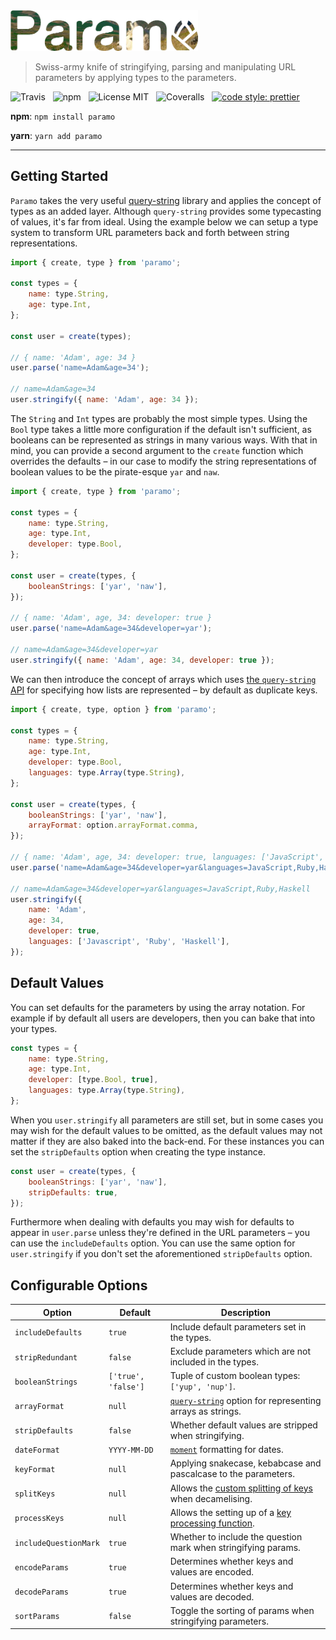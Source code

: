 <img src="media/logo.png" alt="Paramo" width="300" />

> Swiss-army knife of stringifying, parsing and manipulating URL parameters by applying types to the parameters.

![Travis](http://img.shields.io/travis/Wildhoney/Paramo.svg?style=for-the-badge)
&nbsp;
![npm](http://img.shields.io/npm/v/paramo.svg?style=for-the-badge)
&nbsp;
![License MIT](http://img.shields.io/badge/license-mit-lightgrey.svg?style=for-the-badge)
&nbsp;
![Coveralls](https://img.shields.io/coveralls/Wildhoney/Paramo.svg?style=for-the-badge)
&nbsp;
[![code style: prettier](https://img.shields.io/badge/code_style-prettier-ff69b4.svg?style=for-the-badge)](https://github.com/prettier/prettier)

**npm**: `npm install paramo`

**yarn**: `yarn add paramo`

---

## Getting Started

`Paramo` takes the very useful [query-string]() library and applies the concept of types as an added layer. Although `query-string` provides some typecasting of values, it's far from ideal. Using the example below we can setup a type system to transform URL parameters back and forth between string representations.

```javascript
import { create, type } from 'paramo';

const types = {
    name: type.String,
    age: type.Int,
};

const user = create(types);

// { name: 'Adam', age: 34 }
user.parse('name=Adam&age=34');

// name=Adam&age=34
user.stringify({ name: 'Adam', age: 34 });
```

The `String` and `Int` types are probably the most simple types. Using the `Bool` type takes a little more configuration if the default isn't sufficient, as booleans can be represented as strings in many various ways. With that in mind, you can provide a second argument to the `create` function which overrides the defaults &ndash; in our case to modify the string representations of boolean values to be the pirate-esque `yar` and `naw`.

```javascript
import { create, type } from 'paramo';

const types = {
    name: type.String,
    age: type.Int,
    developer: type.Bool,
};

const user = create(types, {
    booleanStrings: ['yar', 'naw'],
});

// { name: 'Adam', age, 34: developer: true }
user.parse('name=Adam&age=34&developer=yar');

// name=Adam&age=34&developer=yar
user.stringify({ name: 'Adam', age: 34, developer: true });
```

We can then introduce the concept of arrays which uses [the `query-string` API](https://github.com/sindresorhus/query-string#api) for specifying how lists are represented &ndash; by default as duplicate keys.

```javascript
import { create, type, option } from 'paramo';

const types = {
    name: type.String,
    age: type.Int,
    developer: type.Bool,
    languages: type.Array(type.String),
};

const user = create(types, {
    booleanStrings: ['yar', 'naw'],
    arrayFormat: option.arrayFormat.comma,
});

// { name: 'Adam', age, 34: developer: true, languages: ['JavaScript', 'Ruby', 'Haskell'] }
user.parse('name=Adam&age=34&developer=yar&languages=JavaScript,Ruby,Haskell');

// name=Adam&age=34&developer=yar&languages=JavaScript,Ruby,Haskell
user.stringify({
    name: 'Adam',
    age: 34,
    developer: true,
    languages: ['Javascript', 'Ruby', 'Haskell'],
});
```

## Default Values

You can set defaults for the parameters by using the array notation. For example if by default all users are developers, then you can bake that into your types.

```javascript
const types = {
    name: type.String,
    age: type.Int,
    developer: [type.Bool, true],
    languages: type.Array(type.String),
};
```

When you `user.stringify` all parameters are still set, but in some cases you may wish for the default values to be omitted, as the default values may not matter if they are also baked into the back-end. For these instances you can set the `stripDefaults` option when creating the type instance.

```javascript
const user = create(types, {
    booleanStrings: ['yar', 'naw'],
    stripDefaults: true,
});
```

Furthermore when dealing with defaults you may wish for defaults to appear in `user.parse` unless they're defined in the URL parameters &ndash; you can use the `includeDefaults` option. You can use the same option for `user.stringify` if you don't set the aforementioned `stripDefaults` option.

## Configurable Options

| Option                | Default             | Description                                                                                                                  |
| --------------------- | ------------------- | ---------------------------------------------------------------------------------------------------------------------------- |
| `includeDefaults`     | `true`              | Include default parameters set in the types.                                                                                 |
| `stripRedundant`      | `false`             | Exclude parameters which are not included in the types.                                                                      |
| `booleanStrings`      | `['true', 'false']` | Tuple of custom boolean types: `['yup', 'nup']`.                                                                             |
| `arrayFormat`         | `null`              | [`query-string`](https://github.com/sindresorhus/query-string) option for representing arrays as strings.                    |
| `stripDefaults`       | `false`             | Whether default values are stripped when stringifying.                                                                       |
| `dateFormat`          | `YYYY-MM-DD`        | [`moment`](https://momentjs.com/docs/) formatting for dates.                                                                 |
| `keyFormat`           | `null`              | Applying snakecase, kebabcase and pascalcase to the parameters.                                                              |
| `splitKeys`           | `null`              | Allows the [custom splitting of keys](https://github.com/domchristie/humps#humpsdecamelizestring-options) when decamelising. |
| `processKeys`         | `null`              | Allows the setting up of a [key processing function](https://github.com/domchristie/humps#converting-object-keys).           |
| `includeQuestionMark` | `true`              | Whether to include the question mark when stringifying params.                                                               |
| `encodeParams`        | `true`              | Determines whether keys and values are encoded.                                                                              |
| `decodeParams`        | `true`              | Determines whether keys and values are decoded.                                                                              |
| `sortParams`          | `false`             | Toggle the sorting of params when stringifying parameters.                                                                   |
